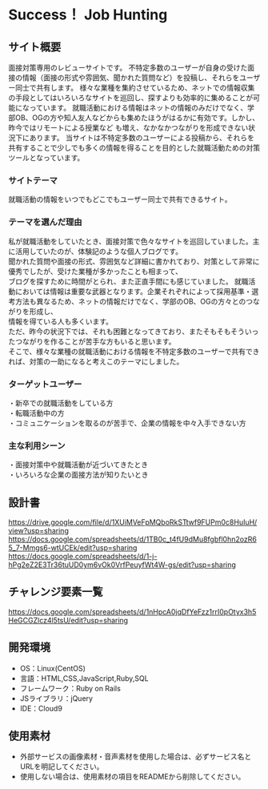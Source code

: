 # Success！ Job Hunting

## サイト概要
面接対策専用のレビューサイトです。
不特定多数のユーザーが自身の受けた面接の情報（面接の形式や雰囲気、聞かれた質問など）を投稿し、それらをユーザー同士で共有します。
様々な業種を集約させているため、ネットでの情報収集の手段としてはいろいろなサイトを巡回し、探すよりも効率的に集めることが可能になっています。
就職活動における情報はネットの情報のみだけでなく、学部OB、OGの方や知人友人などからも集めたほうがはるかに有効です。しかし、昨今ではリモートによる授業など
も増え、なかなかつながりを形成できない状況下にあります。
当サイトは不特定多数のユーザーによる投稿から、それらを共有することで少しでも多くの情報を得ることを目的とした就職活動ための対策ツールとなっています。

### サイトテーマ
就職活動の情報をいつでもどこでもユーザー同士で共有できるサイト。

### テーマを選んだ理由
私が就職活動をしていたとき、面接対策で色々なサイトを巡回していました。主に活用していたのが、体験記のような個人ブログです。  
聞かれた質問や面接の形式、雰囲気など詳細に書かれており、対策として非常に優秀でしたが、受けた業種が多かったことも相まって、  
ブログを探すために時間がとられ、また正直手間にも感じていました。
就職活動においては情報は重要な武器となります。企業それぞれによって採用基準・選考方法も異なるため、ネットの情報だけでなく、学部のOB、OGの方々とのつながりを形成し、  
情報を得ている人も多くいます。  
ただ、昨今の状況下では、それも困難となってきており、またそもそもそういったつながりを作ることが苦手な方もいると思います。  
そこで、様々な業種の就職活動における情報を不特定多数のユーザーで共有できれば、対策の一助になると考えこのテーマにしました。  

### ターゲットユーザー
・新卒での就職活動をしている方  
・転職活動中の方  
・コミュニケーションを取るのが苦手で、企業の情報を中々入手できない方  
### 主な利用シーン
・面接対策中や就職活動が近づいてきたとき    
・いろいろな企業の面接方法が知りたいとき  
## 設計書
https://drive.google.com/file/d/1XUiMVeFpMQboRkSTtwf9FUPm0c8HuIuH/view?usp=sharing  
https://docs.google.com/spreadsheets/d/1TB0c_t4fU9dMu8fgbfl0hn2ozR65_7-Mmgs6-wtUCEk/edit?usp=sharing  
https://docs.google.com/spreadsheets/d/1-j-hPg2eZ2E3Tr36tuUD0ym6vOk0VrfPeuyfWt4W-gs/edit?usp=sharing
## チャレンジ要素一覧
https://docs.google.com/spreadsheets/d/1nHpcA0jqDfYeFzz1rrI0pOtyx3h5HeGCGZlcz4l5tsU/edit?usp=sharing

## 開発環境
- OS：Linux(CentOS)
- 言語：HTML,CSS,JavaScript,Ruby,SQL
- フレームワーク：Ruby on Rails
- JSライブラリ：jQuery
- IDE：Cloud9

## 使用素材
- 外部サービスの画像素材・音声素材を使用した場合は、必ずサービス名とURLを明記してください。
- 使用しない場合は、使用素材の項目をREADMEから削除してください。
